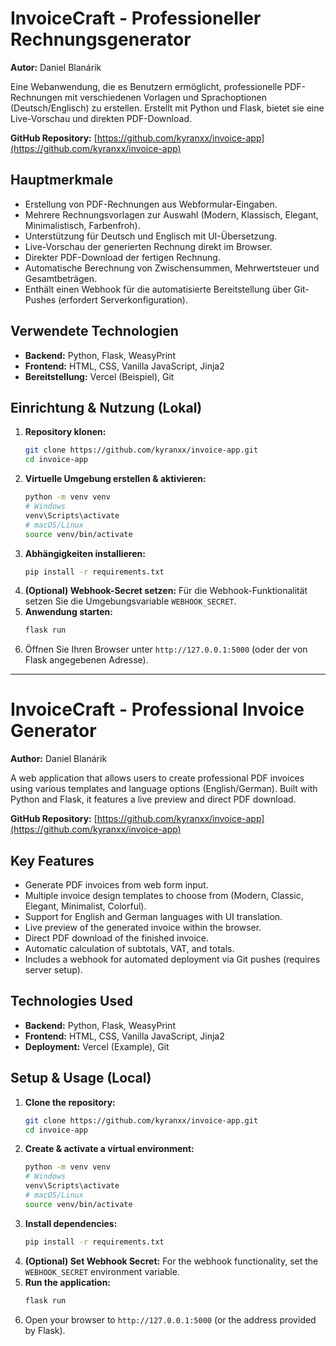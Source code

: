 # InvoiceCraft - Professioneller Rechnungsgenerator

**Autor:** Daniel Blanárik

Eine Webanwendung, die es Benutzern ermöglicht, professionelle PDF-Rechnungen mit verschiedenen Vorlagen und Sprachoptionen (Deutsch/Englisch) zu erstellen. Erstellt mit Python und Flask, bietet sie eine Live-Vorschau und direkten PDF-Download.

**GitHub Repository:** [https://github.com/kyranxx/invoice-app](https://github.com/kyranxx/invoice-app)

## Hauptmerkmale

*   Erstellung von PDF-Rechnungen aus Webformular-Eingaben.
*   Mehrere Rechnungsvorlagen zur Auswahl (Modern, Klassisch, Elegant, Minimalistisch, Farbenfroh).
*   Unterstützung für Deutsch und Englisch mit UI-Übersetzung.
*   Live-Vorschau der generierten Rechnung direkt im Browser.
*   Direkter PDF-Download der fertigen Rechnung.
*   Automatische Berechnung von Zwischensummen, Mehrwertsteuer und Gesamtbeträgen.
*   Enthält einen Webhook für die automatisierte Bereitstellung über Git-Pushes (erfordert Serverkonfiguration).

## Verwendete Technologien

*   **Backend:** Python, Flask, WeasyPrint
*   **Frontend:** HTML, CSS, Vanilla JavaScript, Jinja2
*   **Bereitstellung:** Vercel (Beispiel), Git

## Einrichtung & Nutzung (Lokal)

1.  **Repository klonen:**
    ```bash
    git clone https://github.com/kyranxx/invoice-app.git
    cd invoice-app
    ```
2.  **Virtuelle Umgebung erstellen & aktivieren:**
    ```bash
    python -m venv venv
    # Windows
    venv\Scripts\activate
    # macOS/Linux
    source venv/bin/activate
    ```
3.  **Abhängigkeiten installieren:**
    ```bash
    pip install -r requirements.txt
    ```
4.  **(Optional) Webhook-Secret setzen:** Für die Webhook-Funktionalität setzen Sie die Umgebungsvariable `WEBHOOK_SECRET`.
5.  **Anwendung starten:**
    ```bash
    flask run
    ```
6.  Öffnen Sie Ihren Browser unter `http://127.0.0.1:5000` (oder der von Flask angegebenen Adresse).

---

# InvoiceCraft - Professional Invoice Generator

**Author:** Daniel Blanárik

A web application that allows users to create professional PDF invoices using various templates and language options (English/German). Built with Python and Flask, it features a live preview and direct PDF download.

**GitHub Repository:** [https://github.com/kyranxx/invoice-app](https://github.com/kyranxx/invoice-app)

## Key Features

*   Generate PDF invoices from web form input.
*   Multiple invoice design templates to choose from (Modern, Classic, Elegant, Minimalist, Colorful).
*   Support for English and German languages with UI translation.
*   Live preview of the generated invoice within the browser.
*   Direct PDF download of the finished invoice.
*   Automatic calculation of subtotals, VAT, and totals.
*   Includes a webhook for automated deployment via Git pushes (requires server setup).

## Technologies Used

*   **Backend:** Python, Flask, WeasyPrint
*   **Frontend:** HTML, CSS, Vanilla JavaScript, Jinja2
*   **Deployment:** Vercel (Example), Git

## Setup & Usage (Local)

1.  **Clone the repository:**
    ```bash
    git clone https://github.com/kyranxx/invoice-app.git
    cd invoice-app
    ```
2.  **Create & activate a virtual environment:**
    ```bash
    python -m venv venv
    # Windows
    venv\Scripts\activate
    # macOS/Linux
    source venv/bin/activate
    ```
3.  **Install dependencies:**
    ```bash
    pip install -r requirements.txt
    ```
4.  **(Optional) Set Webhook Secret:** For the webhook functionality, set the `WEBHOOK_SECRET` environment variable.
5.  **Run the application:**
    ```bash
    flask run
    ```
6.  Open your browser to `http://127.0.0.1:5000` (or the address provided by Flask).
